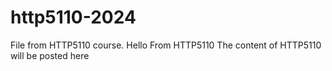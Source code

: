 # http5110-2024
File from HTTP5110 course.
Hello From HTTP5110
The content of HTTP5110 will be posted here